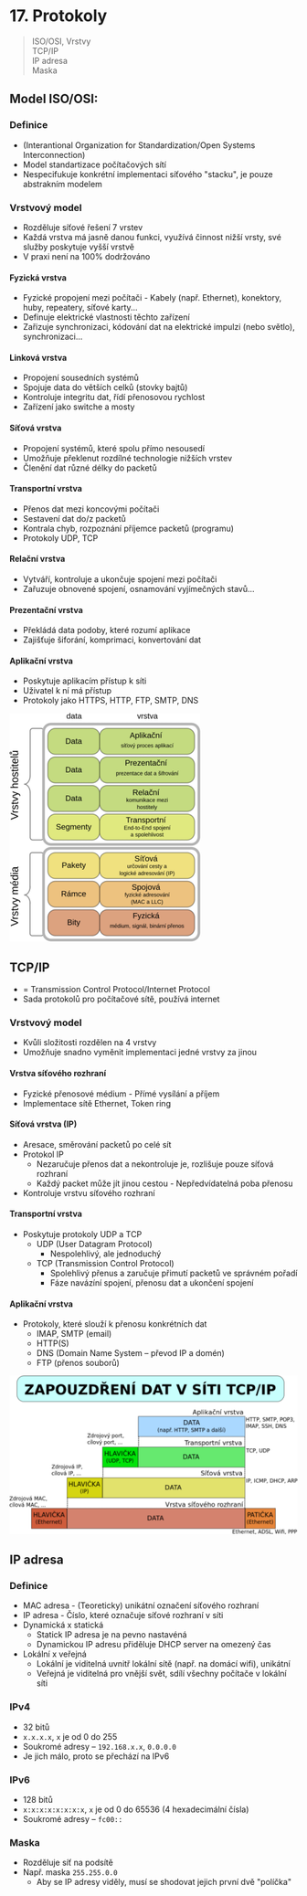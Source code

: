 # 17. Protokoly

> ISO/OSI, Vrstvy \
> TCP/IP \
> IP adresa \
> Maska

## Model ISO/OSI:

### Definice

- (Interantional Organization for Standardization/Open Systems Interconnection)
- Model standartizace počítačových sítí
- Nespecifukuje konkrétní implementaci síťového "stacku", je pouze abstrakním modelem

### Vrstvový model

- Rozděluje síťové řešení 7 vrstev
- Každá vrstva má jasně danou funkci, využívá činnost nižší vrsty, své služby poskytuje vyšší vrstvě
- V praxi není na 100% dodržováno

#### Fyzická vrstva

- Fyzické propojení mezi počítači - Kabely (např. Ethernet), konektory, huby, repeatery, síťové karty...
- Definuje elektrické vlastnosti těchto zařízení
- Zařizuje synchronizaci, kódování dat na elektrické impulzi (nebo světlo), synchronizaci...

#### Linková vrstva

- Propojení sousedních systémů
- Spojuje data do větších celků (stovky bajtů)
- Kontroluje integritu dat, řídí přenosovou rychlost
- Zařízení jako switche a mosty

#### Síťová vrstva

- Propojení systémů, které spolu přímo nesousedí
- Umožňuje překlenut rozdílné technologie nižších vrstev
- Členění dat různé délky do packetů

#### Transportní vrstva

- Přenos dat mezi koncovými počítači
- Sestavení dat do/z packetů
- Kontrala chyb, rozpoznání příjemce packetů (programu)
- Protokoly UDP, TCP

#### Relační vrstva

- Vytváří, kontroluje a ukončuje spojení mezi počítači
- Zařuzuje obnovené spojení, osnamování vyjímečných stavů...

#### Prezentační vrstva

- Překládá data podoby, které rozumí aplikace
- Zajišťuje šiforání, komprimaci, konvertování dat

#### Aplikační vrstva

- Poskytuje aplikacím přístup k síti
- Uživatel k ní má přístup
- Protokoly jako HTTPS, HTTP, FTP, SMTP, DNS

![Model ISO/OSI](./ISO_OSI.png)

## TCP/IP

- = Transmission Control Protocol/Internet Protocol
- Sada protokolů pro počítačové sítě, používá internet

### Vrstvový model

- Kvůli složitosti rozdělen na 4 vrstvy
- Umožňuje snadno vyměnit implementaci jedné vrstvy za jinou

#### Vrstva síťového rozhraní

- Fyzické přenosové médium - Přímé vysílání a příjem
- Implementace sítě Ethernet, Token ring

#### Síťová vrstva (IP)

- Aresace, směrování packetů po celé sít
- Protokol IP
  - Nezaručuje přenos dat a nekontroluje je, rozlišuje pouze síťová rozhraní
  - Každý packet může jít jinou cestou - Nepředvídatelná poba přenosu
- Kontroluje vrstvu síťového rozhraní

#### Transportní vrstva

- Poskytuje protokoly UDP a TCP
  - UDP (User Datagram Protocol)
    - Nespolehlivý, ale jednoduchý
  - TCP (Transmission Control Protocol)
    - Spolehlivý přenus a zaručuje přimutí packetů ve správném pořadí
    - Fáze navázíní spojení, přenosu dat a ukončení spojení

#### Aplikační vrstva

- Protokoly, které slouží k přenosu konkrétních dat
  - IMAP, SMTP (email)
  - HTTP(S)
  - DNS (Domain Name System – převod IP a domén)
  - FTP (přenos souborů)

![Vrstvy TCP/IP](./TCP_IP.png)

## IP adresa

### Definice

- MAC adresa - (Teoreticky) unikátní označení síťového rozhraní
- IP adresa - Číslo, které označuje síťové rozhraní v síti
- Dynamická x statická
  - Statick IP adresa je na pevno nastavéná
  - Dynamickou IP adresu přiděluje DHCP server na omezený čas
- Lokální x veřejná
  - Lokální je viditelná uvnitř lokální sítě (např. na domácí wifi), unikátní
  - Veřejná je viditelná pro vnější svět, sdílí všechny počítače v lokální síti

### IPv4

- 32 bitů
- `x.x.x.x`, `x` je od 0 do 255
- Soukromé adresy – `192.168.x.x`, `0.0.0.0`
- Je jich málo, proto se přechází na IPv6

### IPv6

- 128 bitů
- `x:x:x:x:x:x:x:x`, `x` je od 0 do 65536 (4 hexadecimální čísla)
- Soukromé adresy – `fc00::`

### Maska

- Rozděluje síť na podsítě
- Např. maska `255.255.0.0`
  - Aby se IP adresy viděly, musí se shodovat jejich první dvě "políčka"
